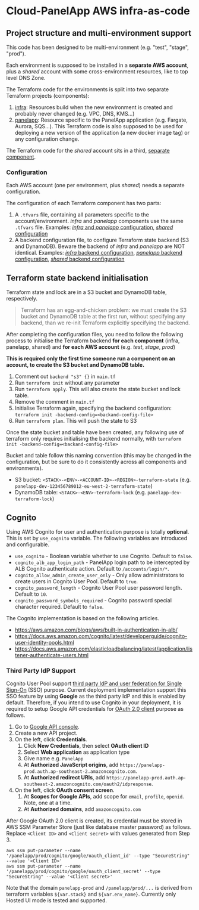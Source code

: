 # Cloud-PanelApp AWS infra-as-code

## Project structure and multi-environment support

This code has been designed to be multi-environment (e.g. "test", "stage", "prod").

Each environment is supposed to be installed in a **separate AWS account**, plus a *shared* account with some 
cross-environment resources, like to top level DNS Zone.

The Terraform code for the environments is split into two separate Terraform projects (components):

1. [infra](terraform/infra): Resources build when the new environment is created and probably never changed (e.g. VPC, DNS, KMS...)
2. [panelapp](terraform/panelapp): Resource specific to the PanelApp application (e.g. Fargate, Aurora, SQS...).
    This Terraform code is also supposed to be used for deploying a new version of the application (a new docker image tag)
    or any configuration change.
    
The Terraform code for the *shared* account sits in a third, [separate component](terraform/shared).

### Configuration

Each AWS account (one per environment, plus *shared*) needs a separate configuration.

The configuration of each Terraform component has two parts:

1. A `.tfvars` file, containing all parameters specific to the account/environment.
    *infra* and *panelapp* components use the same `.tfvars` file.
    Examples:
    [*infra* and *panelapp* configuration](terraform/terraform-example.tfvars), 
    [*shared* configuration](terraform/shared/terraform-shared-example.tfvars)
2. A backend configuration file, to configure Terraform state backend (S3 and DynamoDB). Beware the backend of *infra* 
    and *panelapp* are NOT identical.
    Examples:
    [*infra* backend configuration](terraform/infra/backend-infra-example.conf),
    [*panelapp* backend configuration](terraform/panelapp/backend-panelapp-example.conf),
    [*shared* backend configuration](terraform/shared/backend-shared-example.conf)

## Terraform state backend initialisation

Terraform state and lock are in a S3 bucket and DynamoDB table, respectively.

> Terraform has an egg-and-chicken problem: we must create the S3 bucket and DynamoDB table at the first run,
> without specifying any backend, than we re-init Terraform explicitly specifying the backend.

After completing the configuration files, you need to follow the following process to initialise the Terraform backend
**for each component** (infra, panelapp, shared) and **for each AWS account** (e.g. *test*, *stage*, *prod*)


**This is required only the first time someone run a component on an account, to create the S3 bucket and DynamoDB table.**

1. Comment out  `backend "s3" {}` in `main.tf` 
2. Run `terraform init` without any parameter
3. Run `terraform apply`. This will also create the state bucket and lock table.
4. Remove the comment in `main.tf`
5. Initialise Terraform again, specifying the backend configuration:
    `terraform init -backend-config=<backand-config-file>` 
6. Run `terraform plan`. This will push the state to S3

Once the state bucket and table have been created, any following use of terraform only requires initialising the backend
normally, with  `terraform init -backend-config=<backand-config-file>` 

Bucket and table follow this naming convention (this may be changed in the configuration, but be sure to do it consistently 
across all components and environments).

* S3 bucket: `<STACK>-<ENV>-<ACCOUNT-ID>-<REGION>-terraform-state` (e.g. `panelapp-dev-123456789012-eu-west-2-terraform-state`)
* DynamoDB table: `<STACK>-<ENV>-terraform-lock` (e.g. `panelapp-dev-terraform-lock`)

## Cognito

Using AWS Cognito for user and authentication purpose is totally **optional**. This is set by `use_cognito` variable. The following variables are introduced and configurable.

* `use_cognito` - Boolean variable whether to use Cognito. Default to `false`.
* `cognito_alb_app_login_path` - PanelApp login path to be intercepted by ALB Cognito authenticate action. Default to `/accounts/login/*`.
* `cognito_allow_admin_create_user_only` - Only allow administrators to create users in Cognito User Pool. Default to `true`.
* `cognito_password_length` - Cognito User Pool user password length. Default to `10`.
* `cognito_password_symbols_required` - Cognito password special character required. Default to `false`.

The Cognito implementation is based on the following articles.

* https://aws.amazon.com/blogs/aws/built-in-authentication-in-alb/
* https://docs.aws.amazon.com/cognito/latest/developerguide/cognito-user-identity-pools.html
* https://docs.aws.amazon.com/elasticloadbalancing/latest/application/listener-authenticate-users.html

### Third Party IdP Support

Cognito User Pool support [third party IdP and user federation for Single Sign-On](https://docs.aws.amazon.com/cognito/latest/developerguide/cognito-user-pools-identity-federation.html) (SSO) purpose. Current deployment implementation support this SSO feature by using **Google** as the third party IdP and this is enabled by default. Therefore, if you intend to use Cognito in your deployment, it is required to setup Google API credentials for [OAuth 2.0 client](https://support.google.com/googleapi/answer/6158849) purpose as follows.

1. Go to [Google API console](https://console.developers.google.com/).
2. Create a new API project.
3. On the left, click **Credentials**.
    1. Click **New Credentials**, then select **OAuth client ID**
    2. Select **Web application** as application type
    3. Give name e.g. `PanelApp`
    4. At **Authorized JavaScript origins**, add `https://panelapp-prod.auth.ap-southeast-2.amazoncognito.com`.
    5. At **Authorized redirect URIs**, add `https://panelapp-prod.auth.ap-southeast-2.amazoncognito.com/oauth2/idpresponse`.
4. On the left, click **OAuth consent screen**.
    1. At **Scopes for Google APIs**, add scope for `email`, `profile`, `openid`. Note, one at a time.
    2. At **Authorized domains**, add `amazoncognito.com`

After Google OAuth 2.0 client is created, its credential must be stored in AWS SSM Parameter Store (just like database master password) as follows. Replace `<Client ID>` and `<Client secret>` with values generated from Step 3.

```
aws ssm put-parameter --name '/panelapp/prod/cognito/google/oauth_client_id' --type "SecureString" --value '<Client ID>'
aws ssm put-parameter --name '/panelapp/prod/cognito/google/oauth_client_secret' --type "SecureString" --value '<Client secret>'
```

Note that the domain `panelapp-prod` and `/panelapp/prod/...` is derived from terraform variables `${var.stack}` and `${var.env_name}`. Currently only Hosted UI mode is tested and supported.
